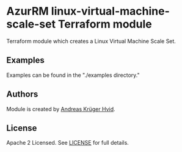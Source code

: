 # AzurRM linux-virtual-machine-scale-set Terraform module
  
Terraform module which creates a Linux Virtual Machine Scale Set.

## Examples

Examples can be found in the "./examples directory."

<!-- BEGINNING OF PRE-COMMIT-TERRAFORM DOCS HOOK -->
<!-- END OF PRE-COMMIT-TERRAFORM DOCS HOOK -->

## Authors

Module is created by [Andreas Krüger Hvid](https://github.com/andreaskhvid).

## License

Apache 2 Licensed. See [LICENSE](https://github.com/terraform-aws-modules/terraform-aws-vpc/tree/master/LICENSE) for full details.
